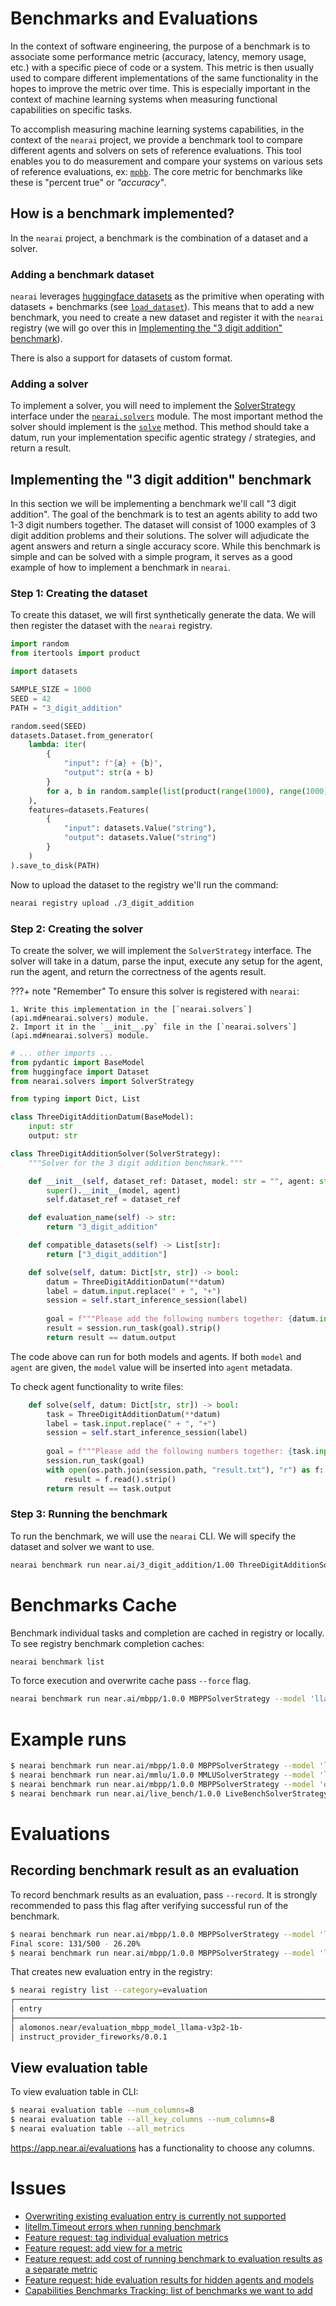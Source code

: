 # Benchmarks and Evaluations

In the context of software engineering, the purpose of a benchmark is to associate some performance metric (accuracy, latency, memory usage, etc.) with a specific piece of code or a system. This metric is then usually used to compare different implementations of the same functionality in the hopes to improve the metric over time. This is especially important in the context of machine learning systems when measuring functional capabilities on specific tasks.

To accomplish measuring machine learning systems capabilities, in the context of the `nearai` project, we provide a benchmark tool to compare different agents and solvers on sets of reference evaluations. This tool enables you to do measurement and compare your systems on various sets of reference evaluations, ex: [`mpbb`](https://paperswithcode.com/dataset/mbpp). The core metric for benchmarks like these is "percent true" or *"accuracy"*.

## How is a benchmark implemented?

In the `nearai` project, a benchmark is the combination of a dataset and a solver.

### Adding a benchmark dataset

`nearai` leverages [huggingface datasets](https://huggingface.co/docs/datasets/en/index) as the primitive when operating with datasets + benchmarks (see [`load_dataset`](api.md#nearai.dataset.load_dataset)). This means that to add a new benchmark, you need to create a new dataset and register it with the `nearai` registry (we will go over this in [Implementing the "3 digit addition" benchmark](#implementing-the-3-digit-addition-benchmark)).

There is also a support for datasets of custom format.

### Adding a solver

To implement a solver, you will need to implement the [SolverStrategy](api.md#nearai.solvers.SolverStrategy) interface under the [`nearai.solvers`](api.md#nearai.solvers) module. The most important method the solver should implement is the [`solve`](api.md#nearai.solvers.SolverStrategy.solve) method. This method should take a datum, run your implementation specific agentic strategy / strategies, and return a result.

## Implementing the "3 digit addition" benchmark

In this section we will be implementing a benchmark we'll call "3 digit addition". The goal of the benchmark is to test an agents ability to add two 1-3 digit numbers together. The dataset will consist of 1000 examples of 3 digit addition problems and their solutions. The solver will adjudicate the agent answers and return a single accuracy score. While this benchmark is simple and can be solved with a simple program, it serves as a good example of how to implement a benchmark in `nearai`.

### Step 1: Creating the dataset

To create this dataset, we will first synthetically generate the data. We will then register the dataset with the `nearai` registry.

```python
import random
from itertools import product

import datasets

SAMPLE_SIZE = 1000
SEED = 42
PATH = "3_digit_addition"

random.seed(SEED)
datasets.Dataset.from_generator(
    lambda: iter(
        {
            "input": f"{a} + {b}",
            "output": str(a + b)
        }
        for a, b in random.sample(list(product(range(1000), range(1000))), SAMPLE_SIZE)
    ),
    features=datasets.Features(
        {
            "input": datasets.Value("string"),
            "output": datasets.Value("string")
        }
    )
).save_to_disk(PATH)
```

Now to upload the dataset to the registry we'll run the command:

```bash
nearai registry upload ./3_digit_addition
```

### Step 2: Creating the solver

To create the solver, we will implement the `SolverStrategy` interface. The solver will take in a datum, parse the input, execute any setup for the agent, run the agent, and return the correctness of the agents result.

???+ note "Remember"
    To ensure this solver is registered with `nearai`:
    
    1. Write this implementation in the [`nearai.solvers`](api.md#nearai.solvers) module.
    2. Import it in the `__init__.py` file in the [`nearai.solvers`](api.md#nearai.solvers) module.

```python
# ... other imports ...
from pydantic import BaseModel
from huggingface import Dataset
from nearai.solvers import SolverStrategy

from typing import Dict, List

class ThreeDigitAdditionDatum(BaseModel):
    input: str
    output: str

class ThreeDigitAdditionSolver(SolverStrategy):
    """Solver for the 3 digit addition benchmark."""

    def __init__(self, dataset_ref: Dataset, model: str = "", agent: str = ""):
        super().__init__(model, agent)
        self.dataset_ref = dataset_ref

    def evaluation_name(self) -> str:
        return "3_digit_addition"

    def compatible_datasets(self) -> List[str]:
        return ["3_digit_addition"]

    def solve(self, datum: Dict[str, str]) -> bool:
        datum = ThreeDigitAdditionDatum(**datum)
        label = datum.input.replace(" + ", "+")
        session = self.start_inference_session(label)
        
        goal = f"""Please add the following numbers together: {datum.input}\n\nOutput the result only."""
        result = session.run_task(goal).strip()
        return result == datum.output
```

The code above can run for both models and agents. If both `model` and `agent` are given, the `model` value will be inserted into `agent` metadata.

To check agent functionality to write files:
```python
    def solve(self, datum: Dict[str, str]) -> bool:
        task = ThreeDigitAdditionDatum(**datum)
        label = task.input.replace(" + ", "+")
        session = self.start_inference_session(label)
        
        goal = f"""Please add the following numbers together: {task.input}\n\nOutput the result in a file called 'result.txt'."""
        session.run_task(goal)
        with open(os.path.join(session.path, "result.txt"), "r") as f:
            result = f.read().strip()
        return result == task.output
```

### Step 3: Running the benchmark

To run the benchmark, we will use the `nearai` CLI. We will specify the dataset and solver we want to use.

```bash
nearai benchmark run near.ai/3_digit_addition/1.00 ThreeDigitAdditionSolver --agent <my_agent>
```

# Benchmarks Cache

Benchmark individual tasks and completion are cached in registry or locally. To see registry benchmark completion caches:

```bash
nearai benchmark list
```

To force execution and overwrite cache pass `--force` flag.

```bash
nearai benchmark run near.ai/mbpp/1.0.0 MBPPSolverStrategy --model 'llama-3p2-1b-instruct' --subset test --force
```

# Example runs
```bash
$ nearai benchmark run near.ai/mbpp/1.0.0 MBPPSolverStrategy --model 'llama-3p2-1b-instruct' --subset test
$ nearai benchmark run near.ai/mmlu/1.0.0 MMLUSolverStrategy --model 'llama-v3p1-405b-instruct' --subset test
$ nearai benchmark run near.ai/mbpp/1.0.0 MBPPSolverStrategy --model 'qwen2p5-72b-instruct' --subset test --agent flatirons.near/xela-agent/5.0.1
$ nearai benchmark run near.ai/live_bench/1.0.0 LiveBenchSolverStrategy --model 'qwen2p5-72b-instruct' --agent flatirons.near/xela-agent/5.0.1
```

# Evaluations
## Recording benchmark result as an evaluation

To record benchmark results as an evaluation, pass `--record`. It is strongly recommended to pass this flag after verifying successful run of the benchmark.

```bash
$ nearai benchmark run near.ai/mbpp/1.0.0 MBPPSolverStrategy --model 'llama-3p2-1b-instruct' --subset test
Final score: 131/500 - 26.20%
$ nearai benchmark run near.ai/mbpp/1.0.0 MBPPSolverStrategy --model 'llama-3p2-1b-instruct' --subset test --record
```

That creates new evaluation entry in the registry:
```bash
$ nearai registry list --category=evaluation
┌────────────────────────────────────────────────────────────────────────┬────────────┬───────────────┬────────┐
│ entry                                                                  │ category   │ description   │ tags   │
├────────────────────────────────────────────────────────────────────────┼────────────┼───────────────┼────────┤
│ alomonos.near/evaluation_mbpp_model_llama-v3p2-1b-                     │ evaluation │               │        │
│ instruct_provider_fireworks/0.0.1                                      │            │               │        │
```

## View evaluation table

To view evaluation table in CLI:
```bash
$ nearai evaluation table --num_columns=8
$ nearai evaluation table --all_key_columns --num_columns=8
$ nearai evaluation table --all_metrics
```

https://app.near.ai/evaluations has a functionality to choose any columns.

# Issues

- [Overwriting existing evaluation entry is currently not supported](https://github.com/nearai/nearai/issues/273)
- [litellm.Timeout errors when running benchmark](https://github.com/nearai/nearai/issues/367)
- [Feature request: tag individual evaluation metrics](https://github.com/nearai/nearai/issues/242)
- [Feature request: add view for a metric](https://github.com/nearai/nearai/issues/331)
- [Feature request: add cost of running benchmark to evaluation results as a separate metric](https://github.com/nearai/nearai/issues/74)
- [Feature request: hide evaluation results for hidden agents and models](https://github.com/nearai/nearai/issues/373)
- [Capabilities Benchmarks Tracking: list of benchmarks we want to add](https://github.com/nearai/nearai/issues/57)

